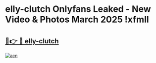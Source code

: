 # elly-clutch Onlyfans Leaked - New Video & Photos March 2025 !xfmll

# <h2><a href="https://d6g2ny.iuczelnia.edu.pl?title=elly-clutch&ref=xfmll">🔗👉 🔴 elly-clutch</a></h2>

[![acn](https://github.com/user-attachments/assets/0f9c940e-d8b0-45ae-aac7-cd30a18b3e1c)](https://d6g2ny.iuczelnia.edu.pl?title=elly-clutch&ref=xfmll)


